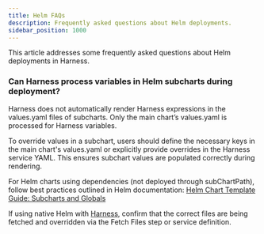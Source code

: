 ```yaml
---
title: Helm FAQs
description: Frequently asked questions about Helm deployments.
sidebar_position: 1000
---
```


This article addresses some frequently asked questions about Helm deployments in Harness.


### Can Harness process variables in Helm subcharts during deployment?

Harness does not automatically render Harness expressions in the values.yaml files of subcharts. Only the main chart’s values.yaml is processed for Harness variables.

To override values in a subchart, users should define the necessary keys in the main chart's values.yaml or explicitly provide overrides in the Harness service YAML. This ensures subchart values are populated correctly during rendering.

For Helm charts using dependencies (not deployed through subChartPath), follow best practices outlined in Helm documentation:
[Helm Chart Template Guide: Subcharts and Globals](https://helm.sh/docs/chart_template_guide/subcharts_and_globals/)

If using native Helm with [Harness](https://developer.harness.io/docs/continuous-delivery/deploy-srv-diff-platforms/helm/deploy-helm-charts/#using-subcharts), confirm that the correct files are being fetched and overridden via the Fetch Files step or service definition.
